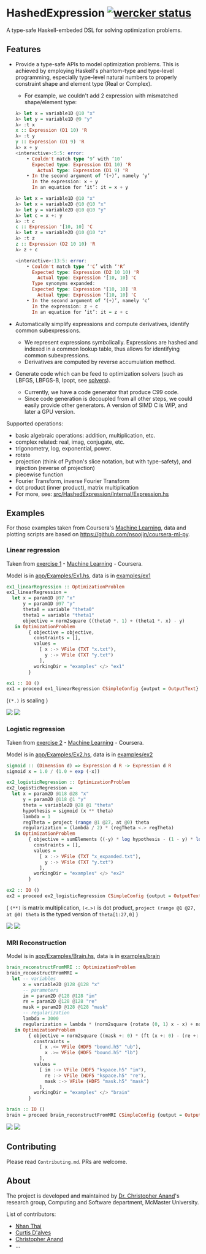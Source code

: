 # HashedExpression [![wercker status](https://app.wercker.com/status/fce29884fa47e4258f62240000f1e368/s/master "wercker status")](https://app.wercker.com/project/byKey/fce29884fa47e4258f62240000f1e368)
A type-safe Haskell-embeded DSL for solving optimization problems.

## Features
- Provide a type-safe APIs to model optimization problems. This is achieved by employing Haskell's phantom-type and type-level programming, especially type-level natural numbers to properly constraint shape and element type (Real or Complex).
    - For example, we couldn't add 2 expression with mismatched shape/element type:
    ```haskell
    λ> let x = variable1D @10 "x"
    λ> let y = variable1D @9 "y"
    λ> :t x
    x :: Expression (D1 10) 'R
    λ> :t y
    y :: Expression (D1 9) 'R
    λ> x + y
    <interactive>:5:5: error:
        • Couldn't match type ‘9’ with ‘10’
          Expected type: Expression (D1 10) 'R
            Actual type: Expression (D1 9) 'R
        • In the second argument of ‘(+)’, namely ‘y’
          In the expression: x + y
          In an equation for ‘it’: it = x + y
    ```
    ```haskell
    λ> let x = variable1D @10 "x"
    λ> let x = variable2D @10 @10 "x"
    λ> let y = variable2D @10 @10 "y"
    λ> let c = x +: y
    λ> :t c
    c :: Expression '[10, 10] 'C
    λ> let z = variable2D @10 @10 "z"
    λ> :t z
    z :: Expression (D2 10 10) 'R
    λ> z + c
    
    <interactive>:13:5: error:
        • Couldn't match type ‘'C’ with ‘'R’
          Expected type: Expression (D2 10 10) 'R
            Actual type: Expression '[10, 10] 'C
          Type synonyms expanded:
          Expected type: Expression '[10, 10] 'R
            Actual type: Expression '[10, 10] 'C
        • In the second argument of ‘(+)’, namely ‘c’
          In the expression: z + c
          In an equation for ‘it’: it = z + c
    ```
    
- Automatically simplify expressions and compute derivatives, identify common subexpressions.
    - We represent expressions symbolically. Expressions are hashed and indexed in a common lookup table, thus allows for identifying common subexpressions.
    - Derivatives are computed by reverse accumulation method.
- Generate code which can be feed to optimization solvers (such as LBFGS, LBFGS-B, Ipopt, see [solvers](solvers)).
    - Currently, we have a code generator that produce C99 code. 
    - Since code generation is decoupled from all other steps, we could easily provide other generators. A version of SIMD C is WIP, and later a GPU version.

Supported operations:
- basic algebraic operations: addition, multiplication, etc.
- complex related: real, imag, conjugate, etc.
- trigonometry, log, exponential, power.
- rotate
- projection (think of Python's slice notation, but with type-safety), and injection (reverse of projection)
- piecewise function
- Fourier Transform, inverse Fourier Transform
- dot product (inner product), matrix multiplication
- For more, see: [src/HashedExpression/Internal/Expression.hs](src/HashedExpression/Internal/Expression.hs)

## Examples

For those examples taken from Coursera's [Machine Learning](https://www.coursera.org/learn/machine-learning), data and plotting scripts are based on https://github.com/nsoojin/coursera-ml-py. 

### Linear regression
Taken from [exercise 1](https://github.com/nsoojin/coursera-ml-py/tree/master/machine-learning-ex1) - [Machine Learning](https://www.coursera.org/learn/machine-learning) - Coursera.

Model is in [app/Examples/Ex1.hs](app/Examples/Ex1.hs), data is in [examples/ex1](examples/ex1)

```haskell
ex1_linearRegression :: OptimizationProblem
ex1_linearRegression =
  let x = param1D @97 "x"
      y = param1D @97 "y"
      theta0 = variable "theta0"
      theta1 = variable "theta1"
      objective = norm2square ((theta0 *. 1) + (theta1 *. x) - y)
   in OptimizationProblem
        { objective = objective,
          constraints = [],
          values =
            [ x :-> VFile (TXT "x.txt"),
              y :-> VFile (TXT "y.txt")
            ],
          workingDir = "examples" </> "ex1"
        }

ex1 :: IO ()
ex1 = proceed ex1_linearRegression CSimpleConfig {output = OutputText}
```
(`(*.)` is scaling )


![](docs/images/ex1_before.png)
![](docs/images/ex1_after.png)

### Logistic regression
Taken from [exercise 2](https://github.com/nsoojin/coursera-ml-py/tree/master/machine-learning-ex2) - [Machine Learning](https://www.coursera.org/learn/machine-learning) - Coursera.

Model is in [app/Examples/Ex2.hs](app/Examples/Ex2.hs), data is in [examples/ex2](examples/ex2)

```haskell
sigmoid :: (Dimension d) => Expression d R -> Expression d R
sigmoid x = 1.0 / (1.0 + exp (-x))

ex2_logisticRegression :: OptimizationProblem
ex2_logisticRegression =
  let x = param2D @118 @28 "x"
      y = param2D @118 @1 "y"
      theta = variable2D @28 @1 "theta"
      hypothesis = sigmoid (x ** theta)
      lambda = 1
      regTheta = project (range @1 @27, at @0) theta
      regularization = (lambda / 2) * (regTheta <.> regTheta)
   in OptimizationProblem
        { objective = sumElements ((-y) * log hypothesis - (1 - y) * log (1 - hypothesis)) + regularization,
          constraints = [],
          values =
            [ x :-> VFile (TXT "x_expanded.txt"),
              y :-> VFile (TXT "y.txt")
            ],
          workingDir = "examples" </> "ex2"
        }

ex2 :: IO ()
ex2 = proceed ex2_logisticRegression CSimpleConfig {output = OutputText}
```

( `(**)` is matrix multiplication, `(<.>)` is dot product, `project (range @1 @27, at @0) theta` is the typed version of `theta[1:27,0]` )

![](docs/images/ex2_before.png)
![](docs/images/ex2_after.png)

### MRI Reconstruction

Model is in [app/Examples/Brain.hs](app/Examples/Brain.hs), data is in [examples/brain](examples/brain)

```haskell
brain_reconstructFromMRI :: OptimizationProblem
brain_reconstructFromMRI =
  let -- variables
      x = variable2D @128 @128 "x"
      -- parameters
      im = param2D @128 @128 "im"
      re = param2D @128 @128 "re"
      mask = param2D @128 @128 "mask"
      -- regularization
      lambda = 3000
      regularization = lambda * (norm2square (rotate (0, 1) x - x) + norm2square (rotate (1, 0) x - x))
   in OptimizationProblem
        { objective = norm2square ((mask +: 0) * (ft (x +: 0) - (re +: im))) + regularization,
          constraints =
            [ x .<= VFile (HDF5 "bound.h5" "ub"),
              x .>= VFile (HDF5 "bound.h5" "lb")
            ],
          values =
            [ im :-> VFile (HDF5 "kspace.h5" "im"),
              re :-> VFile (HDF5 "kspace.h5" "re"),
              mask :-> VFile (HDF5 "mask.h5" "mask")
            ],
          workingDir = "examples" </> "brain"
        }

brain :: IO ()
brain = proceed brain_reconstructFromMRI CSimpleConfig {output = OutputHDF5}
```

![](docs/images/brain_before.png)
![](docs/images/brain_after.png)

## Contributing
Please read `Contributing.md`. PRs are welcome.

## About
The project is developed and maintained by [Dr. Christopher Anand](https://github.com/christopheranand)'s research group, Computing and Software department, McMaster University.

List of contributors:
- [Nhan Thai](https://github.com/dandoh)
- [Curtis D'alves](https://github.com/dalvescb)
- [Christopher Anand](https://github.com/christopheranand)
- ...

